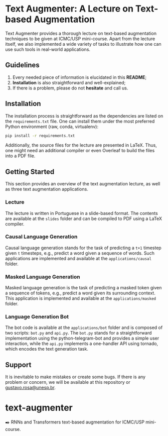 # Text Augmenter: A Lecture on Text-based Augmentation

Text Augmenter provides a thorough lecture on text-based augmentation techniques to be given at ICMC/USP mini-course. Apart from the lecture itself, we also implemented a wide variety of tasks to illustrate how one can use such tools in real-world applications.

## Guidelines

1. Every needed piece of information is elucidated in this **README**;
2. **Installation** is also straightforward and well-explained;
3. If there is a problem, please do not **hesitate** and call us.

## Installation

The installation process is straightforward as the dependencies are listed on the `requirements.txt` file. One can install them under the most preferred Python environment (raw, conda, virtualenv):

```bash
pip install -r requirements.txt
```

Additionally, the source files for the lecture are presented in LaTeX. Thus, one might need an additional compiler or even Overleaf to build the files into a PDF file.

## Getting Started

This section provides an overview of the text augmentation lecture, as well as three text augmentation applications.

### Lecture

The lecture is written in Portuguese in a slide-based format. The contents are available at the `slides` folder and can be compiled to PDF using a LaTeX compiler.

### Causal Language Generation

Causal language generation stands for the task of predicting a `t+1` timestep given `t` timesteps, e.g., predict a word given a sequence of words. Such applications are implemented and available at the `applications/causal` folder.

### Masked Language Generation

Masked language generation is the task of predicting a masked token given a sequence of tokens, e.g., predict a word given its surrounding context. This application is implemented and available at the `applications/masked` folder.

### Language Generation Bot

The bot code is available at the `applications/bot` folder and is composed of two scripts: `bot.py` and `api.py`. The `bot.py` stands for a straightforward implementation using the python-telegram-bot and provides a simple user interaction, while the `api.py` implements a one-handler API using tornado, which encodes the text generation task.

## Support

It is inevitable to make mistakes or create some bugs. If there is any problem or concern, we will be available at this repository or gustavo.rosa@unesp.br.

# text-augmenter
✒️ RNNs and Transformers text-based augmentation for ICMC/USP mini-course.
